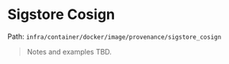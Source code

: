# Sigstore Cosign

Path: `infra/container/docker/image/provenance/sigstore_cosign`

> Notes and examples TBD.
